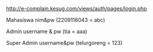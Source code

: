 http://e-complain.kesug.com/views/auth/pages/login.php

Mahasiswa  nim&pw
(2209116043 =  abc)

Admin username & pw
(tia = aaa)

Super Admin username&pw
(telurgoreng = 123)
